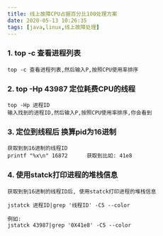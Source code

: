 ```yaml
---
title: 线上故障CPU占据百分比100处理方案
date: 2020-05-13 10:26:35
tags: [java,linux,线上故障处理]
---
```


### 1. top -c 查看进程列表

```
top -c 查看进程列表,然后输入P,按照CPU使用率排序
```

### 2. top -Hp 43987 定位耗费CPU的线程

```
top -Hp 进程ID 
输入找到的进程ID,然后输入P,按照CPU使用率排序,你会看到
```

### 3. 定位到线程后 换算pid为16进制

```
获取到到16进制的线程ID
printf "%x\n" 16872      获取到比如: 41e8
```

### 4. 使用statck打印进程的堆栈信息

```
获取到到16进制的线程ID后, 使用statck打印进程的堆栈信息

jstatck 进程ID|grep '线程ID' -C5 --color

例如:
jstatck 43987|grep '0X41e8' -C5 --color
```